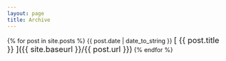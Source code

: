 ```yaml
---
layout: page
title: Archive
---
```


<!-- Search posts -->
{% for post in site.posts %}
    {{ post.date | date_to_string }}
    <span style="font-size:18px;"> [ {{ post.title }} ]({{ site.baseurl }}/{{ post.url }})</span>
{% endfor %}